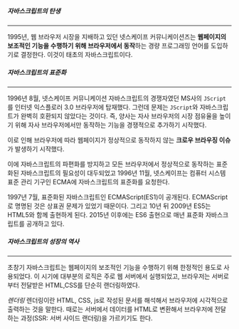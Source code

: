 ##### 자바스크립트의 탄생
---
1995년, 웹 브라우저 시장을 지배하고 있던 넷스케이프 커뮤니케이션즈는 **웹페이지의 보조적인 기능을 수행하기 위해 브라우저에서 동작**하는 경량 프로그래밍 언어를 도입하기로 결정한다. 이것이 태초의 자바스크립트이다.


##### 자바스크립트의 표준화
---
1996년 8월, 넷스케이프 커뮤니케이션 자바스크립트의 경쟁자였던 MS사의 `JScript` 를 인터넷 익스플로러 3.0 브라우저에 탑재했다. 그런데 문제는 `JScript`와 자바스크립트가 완벽히 호환되지 않았다는 것이다. 즉, 양사는 자사 브라우저의 시장 점유율을 높이기 위해 자사 브라우저에서만 동작하는 기능을 경쟁적으로 추가하기 시작했다.

이로 인해 브라우저에 따라 웹페이지가 정상적으로 동작하지 않는 **크로우 브라우징 이슈**가 발생하기 시작했다.

이에 자바스크립트의 파편화를 방지하고 모든 브라우저에서 정상적으로 동작하는 표준화된 자바스크립트의 필요성이 대두되었고 1996년 11월, 넷스케이프는 컴퓨터 시스템 표준 관리 기구인 ECMA에 자바스크립트의 표준화를 요청한다.

1997년 7월, 표준화된 자바스크립트인 ECMAScript(ES1)이 공개된다. ECMAScript로 명명된 것은 상표권 문제가 있었기 때문이다. 그리고 10년 뒤 2009년 ES5는 HTML5와 함께 출현하게 된다. 2015년 이후에는 ES6 출현으로 매년 표준화 자바스크립트를 공개하고 있다.

##### 자바스크립트의 성장의 역사
---
초창기 자바스크립트는 웹페이지의 보조적인 기능을 수행하기 위해 한정적인 용도로 사용되었다. 이 시기에 대부분의 로직은 주로 웹 서버에서 실행되었고, 브라우저는 서버로부터 전달받은 HTML,CSS를 단순히 랜더링하였다.

*렌더링*
렌더링이란 HTML, CSS, js로 작성된 문서를 해석해서 브라우저에 시각적으로 출력하는 것을 말한다. 때로는 서버에서 데이터를 HTML로 변환해서 브라우저에 전달하는 과정(SSR: 서버 사이드 랜더링)을 가르키기도 한다.

